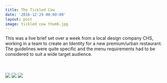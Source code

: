 ```yaml
---
title: The Tickled Cow
date: '2016-12-29 00:00:00'
layout: post
image: tickled cow thumb.jpg
---
```


<div class="container">
This was a live brief set over a week from a local design company CHS, working in a team to create an Identity for a new premium/urban restaurant. The guidelines were quite specific and the menu requirements had to be considered to suit a wide target audience.
</div>

  <br>
  <br>
  <br>

<img src="{{site.baseurl}}/assets/img/cow/cow1.jpg"/>
<img src="{{site.baseurl}}/assets/img/cow/cow2.jpg"/>
<img src="{{site.baseurl}}/assets/img/cow/cow3.jpg"/>
